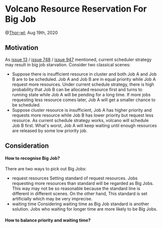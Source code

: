 # Volcano Resource Reservation For Big Job

@[Thor-wl](https://github.com/Thor-wl); Aug 19th, 2020

## Motivation
As [issue 13](https://github.com/volcano-sh/volcano/issues/13) / [issue 748](https://github.com/volcano-sh/volcano/issues/748) 
/ [issue 947](https://github.com/volcano-sh/volcano/issues/947) mentioned, current scheduler strategy may result in big 
job starvation. Consider two classical scenes:
* Suppose there is insufficient resource in cluster and both Job A and Job B are to be scheduled. Job A and Job B are in 
equal priority while Job A request more resources. Under current schedule strategy, there is high probability 
that Job B can be allocated resource first and turns to running state while Job A will be pending for a long time. If
more jobs requesting less resource comes later, Job A will get a smaller chance to be scheduled.
* Suppose cluster resource is insufficient, Job A has higher priority and requests more resource while Job B has lower
priority but request less resource. As current schedule strategy works, volcano will schedule Job B first. What's worst,
Job A will keep waiting until enough resources are released by some low priority job. 
## Consideration
#### How to recognise Big Job?
There are two ways to pick out Big Jobs:
* request resources
Setting standard of request resources. Jobs requesting more resources than standard will be regarded as Big Jobs. This 
way may not be so reasonable because the standard line is different in different scenes. On the other hand, This standard 
is set artificially which may be very imprecise.
* waiting time
Considering waiting time as Big Job standard is another solution. Jobs who waiting for longer time are more likely to be
Big Jobs.
#### How to balance priority and waiting time?
